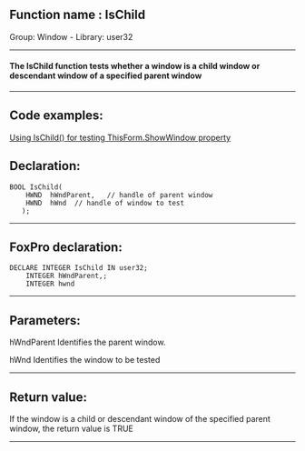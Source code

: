 
## Function name : IsChild
Group: Window - Library: user32    
***  


#### The IsChild function tests whether a window is a child window or descendant window of a specified parent window
***  


## Code examples:
[Using IsChild() for testing ThisForm.ShowWindow property](../../samples/sample_207.md)  

## Declaration:
```foxpro  
BOOL IsChild(
    HWND  hWndParent,	// handle of parent window
    HWND  hWnd 	// handle of window to test
   );  
```  
***  


## FoxPro declaration:
```foxpro  
DECLARE INTEGER IsChild IN user32;
	INTEGER hWndParent,;
	INTEGER hwnd  
```  
***  


## Parameters:
hWndParent
Identifies the parent window. 

hWnd
Identifies the window to be tested  
***  


## Return value:
If the window is a child or descendant window of the specified parent window, the return value is TRUE  
***  

